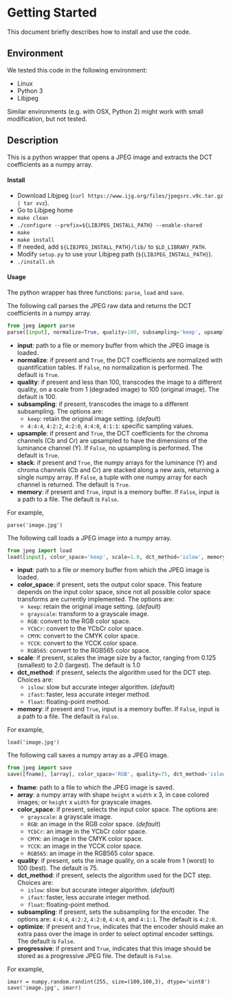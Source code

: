 # Getting Started

This document briefly describes how to install and use the code.


## Environment

We tested this code in the following environment:
 - Linux
 - Python 3
 - Libjpeg

Similar environments (e.g. with OSX, Python 2) might work with small modification, but not tested.


## Description

This is a python wrapper that opens a JPEG image and extracts the DCT coefficients as a numpy array.


#### Install

 - Download Libjpeg (`curl https://www.ijg.org/files/jpegsrc.v9c.tar.gz | tar xvz`).
 - Go to Libjpeg home
 - `make clean`
 - `./configure --prefix=${LIBJPEG_INSTALL_PATH} --enable-shared`
 - `make`
 - `make install`
 - If needed, add `${LIBJPEG_INSTALL_PATH}/lib/` to `$LD_LIBRARY_PATH`.
 - Modify `setup.py` to use your Libjpeg path (`${LIBJPEG_INSTALL_PATH}`).
 - `./install.sh`


#### Usage

The python wrapper has three functions: `parse`, `load` and `save`.

The following call parses the JPEG raw data and returns the DCT coefficients in a numpy array.
```python
from jpeg import parse
parse([input], normalize=True, quality=100, subsampling='keep', upsample=True, stack=True, memory=False)
```
 - __input__: path to a file or memory buffer from which the JPEG image is loaded.
 - __normalize__: if present and `True`, the DCT coefficients are normalized with quantification tables. If `False`, no normalization is performed. The default is `True`.
 - __quality__: if present and less than 100, transcodes the image to a different quality, on a scale from 1 (degraded image) to 100 (original image). The default is 100.
 - __subsampling__: if present, transcodes the image to a different subsampling. The options are:
   - `keep`: retain the original image setting. (_default_)
   - `4:4:4`, `4:2:2`, `4:2:0`, `4:4:0`, `4:1:1`: specific sampling values.
 - __upsample__: if present and `True`, the DCT coefficients for the chroma channels (Cb and Cr) are upsampled to have the dimensions of the luminance channel (Y). If `False`, no upsampling is performed. The default is `True`.
 - __stack__: if present and `True`, the numpy arrays for the luminance (Y) and chroma channels (Cb and Cr) are stacked along a new axis, returning a single numpy array. If `False`, a tuple with one numpy array for each channel is returned. The default is `True`.
 - __memory__: if present and `True`, input is a memory buffer. If `False`, input is a path to a file. The default is `False`.

For example,
```
parse('image.jpg')
```

The following call loads a JPEG image into a numpy array.
```python
from jpeg import load
load([input], color_space='keep', scale=1.0, dct_method='islow', memory=False)
```
 - __input__: path to a file or memory buffer from which the JPEG image is loaded.
 - __color\_space__: if present, sets the output color space. This feature depends on the input color space, since not all possible color space transforms are currently implemented. The options are:
   - `keep`: retain the original image setting. (_default_)
   - `grayscale`: transform to a grayscale image.
   - `RGB`: convert to the RGB color space.
   - `YCbCr`: convert to the YCbCr color space.
   - `CMYK`: convert to the CMYK color space.
   - `YCCK`: convert to the YCCK color space.
   - `RGB565`: convert to the RGB565 color space.
 - __scale__: if present, scales the image size by a factor, ranging from 0.125 (smallest) to 2.0 (largest). The default is 1.0
 - __dct\_method__: if present, selects the algorithm used for the DCT step. Choices are:
   - `islow`: slow but accurate integer algorithm. (_default_)
   - `ifast`: faster, less accurate integer method.
   - `float`: floating-point method.
 - __memory__: if present and `True`, input is a memory buffer. If `False`, input is a path to a file. The default is `False`.

For example, 
```
load('image.jpg')
```

The following call saves a numpy array as a JPEG image.
```python
from jpeg import save
save([fname], [array], color_space='RGB', quality=75, dct_method='islow', subsampling='4:2:0', optimize=False, progressive=False)
```
 - __fname__: path to a file to which the JPEG image is saved.
 - __array__: a numpy array with shape `height` x `width` x 3, in case colored images; or `height` x `width` for grayscale images.
 - __color\_space__: if present, selects the input color space. The options are:
   - `grayscale`: a grayscale image.
   - `RGB`: an image in the RGB color space. (_default_)
   - `YCbCr`: an image in the YCbCr color space.
   - `CMYK`: an image in the CMYK color space.
   - `YCCK`: an image in the YCCK color space.
   - `RGB565`: an image in the RGB565 color space.
 - __quality__: if present, sets the image quality, on a scale from 1 (worst) to 100 (best). The default is 75.
 - __dct\_method__: if present, selects the algorithm used for the DCT step. Choices are:
   - `islow`: slow but accurate integer algorithm. (_default_)
   - `ifast`: faster, less accurate integer method.
   - `float`: floating-point method.
 - __subsampling__: if present, sets the subsampling for the encoder. The options are: `4:4:4`, `4:2:2`, `4:2:0`, `4:4:0`, and `4:1:1`. The default is `4:2:0`.
 - __optimize__: if present and `True`, indicates that the encoder should make an extra pass over the image in order to select optimal encoder settings. The default is `False`.
 - __progressive__: if present and `True`, indicates that this image should be stored as a progressive JPEG file. The default is `False`.

For example, 
```
imarr = numpy.random.randint(255, size=(100,100,3), dtype='uint8')
save('image.jpg', imarr)
```
